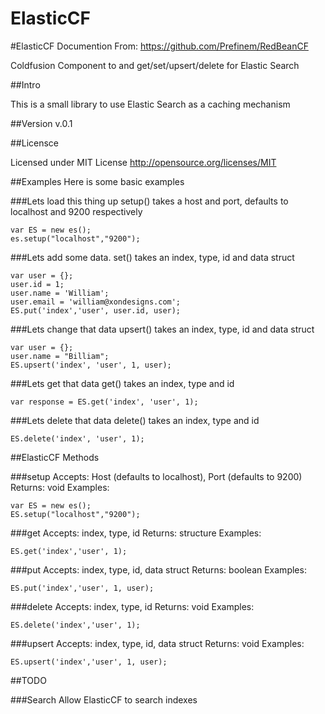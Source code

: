 ElasticCF
=========

#ElasticCF Documention
From: https://github.com/Prefinem/RedBeanCF

Coldfusion Component to and get/set/upsert/delete for Elastic Search

##Intro

This is a small library to use Elastic Search as a caching mechanism

##Version
v.0.1

##Licensce

Licensed under MIT License
http://opensource.org/licenses/MIT

##Examples
Here is some basic examples

###Lets load this thing up
setup() takes a host and port, defaults to localhost and 9200 respectively

    var ES = new es();
    es.setup("localhost","9200");

###Lets add some data.
set() takes an index, type, id and data struct

    var user = {};
    user.id = 1;
    user.name = 'William';
    user.email = 'william@xondesigns.com';
    ES.put('index','user', user.id, user);
    
###Lets change that data
upsert() takes an index, type, id and data struct

    var user = {};
    user.name = "Billiam";
    ES.upsert('index', 'user', 1, user);
    
###Lets get that data
get() takes an index, type and id

    var response = ES.get('index', 'user', 1);
    
###Lets delete that data
delete() takes an index, type and id

    ES.delete('index', 'user', 1);

##ElasticCF Methods

###setup
Accepts: Host (defaults to localhost), Port (defaults to 9200)
Returns: void
Examples:

    var ES = new es();
    ES.setup("localhost","9200");

###get
Accepts: index, type, id
Returns: structure
Examples:

    ES.get('index','user', 1);

###put
Accepts: index, type, id, data struct
Returns: boolean
Examples:

    ES.put('index','user', 1, user);

###delete
Accepts: index, type, id
Returns: void
Examples:

    ES.delete('index','user', 1);

###upsert
Accepts: index, type, id, data struct
Returns: void
Examples:

    ES.upsert('index','user', 1, user);

##TODO

###Search
Allow ElasticCF to search indexes